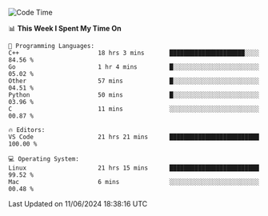 
<!--START_SECTION:waka-->
![Code Time](http://img.shields.io/badge/Code%20Time-2%2C072%20hrs%2052%20mins-blue)

📊 **This Week I Spent My Time On** 

```text
💬 Programming Languages: 
C++                      18 hrs 3 mins       █████████████████████░░░░   84.56 % 
Go                       1 hr 4 mins         █░░░░░░░░░░░░░░░░░░░░░░░░   05.02 % 
Other                    57 mins             █░░░░░░░░░░░░░░░░░░░░░░░░   04.51 % 
Python                   50 mins             █░░░░░░░░░░░░░░░░░░░░░░░░   03.96 % 
C                        11 mins             ░░░░░░░░░░░░░░░░░░░░░░░░░   00.87 % 

🔥 Editors: 
VS Code                  21 hrs 21 mins      █████████████████████████   100.00 % 

💻 Operating System: 
Linux                    21 hrs 15 mins      █████████████████████████   99.52 % 
Mac                      6 mins              ░░░░░░░░░░░░░░░░░░░░░░░░░   00.48 % 
```


 Last Updated on 11/06/2024 18:38:16 UTC
<!--END_SECTION:waka-->

